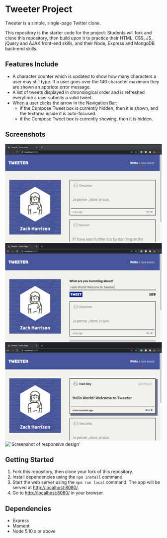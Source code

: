 # Tweeter Project

Tweeter is a simple, single-page Twitter clone.

This repository is the starter code for the project: Students will fork and clone this repository, then build upon it to practice their HTML, CSS, JS, jQuery and AJAX front-end skills, and their Node, Express and MongoDB back-end skills. 

## Features Include 
- A character counter which is updated to show how many characters a user may still type. If a user goes over the 140 character maximum they are shown an appriote error message.
- A list of tweets displayed in chronological order and is refreshed everytime a user submits a valid tweet.
- When a user clicks the arrow in the Navigation Bar: 
  - if the Compose Tweet box is currently hidden, then it is shown, and the textarea inside it is auto-focused.
  - if the Compose Tweet box is currently showing, then it is hidden.

## Screenshots

!['Screenshot of home page'](https://github.com/zachharrison/tweeter/blob/master/docs/home-page.png)
!['Screenshot of a new tweet'](https://github.com/zachharrison/tweeter/blob/master/docs/new-tweet.png)
!['Screenshot of tweet hover effect'](https://github.com/zachharrison/tweeter/blob/master/docs/hover-tweet.png)
!['Screenshot of responsive design'](https://github.com/zachharrison/tweeter/blob/master/docs/respnsive-design.png)

## Getting Started

1. Fork this repository, then clone your fork of this repository.
2. Install dependencies using the `npm install` command.
3. Start the web server using the `npm run local` command. The app will be served at <http://localhost:8080/>.
4. Go to <http://localhost:8080/> in your browser.

## Dependencies

- Express
- Moment 
- Node 5.10.x or above
